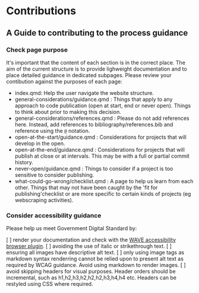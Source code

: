 # Contributions

## A Guide to contributing to the process guidance

### Check page purpose

It's important that the content of each section is in the correct place. The aim of the
current structure is to provide lighweight documentation and to place detailed guidance
in dedicated subpages. Please review your contibution against the purposes of each page:

* index.qmd: Help the user navigate the website structure.
* general-considerations/guidance.qmd : Things that apply to any approach to code
publication (open at start, end or never open). Things to think about prior to making
this decision.
* general-considerations/references.qmd : Please do not add references here. Instead,
add references to bibliography/references.bib and reference using the `@` notation.
* open-at-the-start/guidance.qmd : Considerations for projects that will develop in
the open.
* open-at-the-end/guidance.qmd : Considerations for projects that will publish at
close or at intervals. This may be with a full or partial commit history.
* never-open/guidance.qmd : Things to consider if a project is too sensitive to
consider publishing.
* what-could-go-wrong/checklist.qmd : A page to help us learn from each other.
Things that may not have been caught by the 'fit for publishing'checklist or are more
specific to certain kinds of projects (eg webscraping activities).

### Consider accessibility guidance

Please help us meet Government Digital Standard by:

[ ] render your documentation and check with the [WAVE accessibility browser plugin](https://wave.webaim.org/extension/).
[ ] avoiding the use of italic or strikethrough text.
[ ] ensuring all images have descriptive alt text.
[ ] only using image tags as markdown syntax renderring cannot be relied upon to
present alt text as required by WCAG guidance. Avoid using markdown to render images.
[ ] avoid skipping headers for visual purposes. Header orders should be incremental,
such as h1,h2,h3,h2,h2,h2,h3,h4,h4 etc. Headers can be restyled using CSS where
required.

